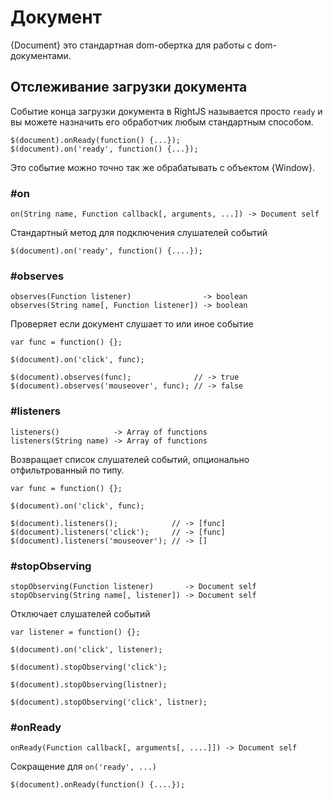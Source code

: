 # Документ

{Document} это стандартная dom-обертка для работы с dom-документами.

## Отслеживание загрузки документа

Событие конца загрузки документа в RightJS называется просто `ready` и вы
можете назначить его обработчик любым стандартным способом.

    $(document).onReady(function() {...});
    $(document).on('ready', function() {...});

Это событие можно точно так же обрабатывать с объектом {Window}.


### #on

    on(String name, Function callback[, arguments, ...]) -> Document self

Стандартный метод для подключения слушателей событий

    $(document).on('ready', function() {....});

### #observes

    observes(Function listener)                -> boolean
    observes(String name[, Function listener]) -> boolean

Проверяет если документ слушает то или иное событие

    var func = function() {};

    $(document).on('click', func);

    $(document).observes(func);              // -> true
    $(document).observes('mouseover', func); // -> false


### #listeners

    listeners()            -> Array of functions
    listeners(String name) -> Array of functions

Возвращает список слушателей событий, опционально отфильтрованный по типу.

    var func = function() {};

    $(document).on('click', func);

    $(document).listeners();            // -> [func]
    $(document).listeners('click');     // -> [func]
    $(document).listeners('mouseover'); // -> []



### #stopObserving

    stopObserving(Function listener)       -> Document self
    stopObserving(String name[, listener]) -> Document self

Отключает слушателей событий

    var listener = function() {};

    $(document).on('click', listener);

    $(document).stopObserving('click');

    $(document).stopObserving(listner);

    $(document).stopObserving('click', listner);

### #onReady

    onReady(Function callback[, arguments[, ....]]) -> Document self

Сокращение для `on('ready', ...)`

    $(document).onReady(function() {....});

